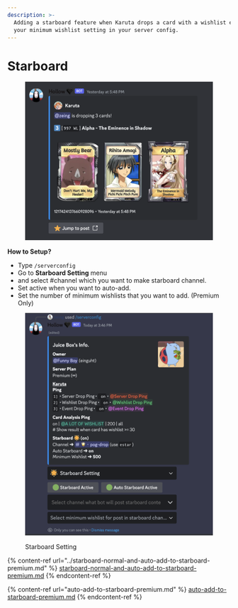 ```yaml
---
description: >-
  Adding a starboard feature when Karuta drops a card with a wishlist exceeding
  your minimum wishlist setting in your server config.
---
```


# Starboard

<figure><img src="../../.gitbook/assets/image (12).png" alt=""><figcaption></figcaption></figure>

**How to Setup?**

* Type `/serverconfig`&#x20;
* Go to **Starboard Setting** menu
* and select #channel which you want to make starboard channel.&#x20;
* Set active when you want to auto-add.
* Set the number of minimum wishlists that you want to add. (Premium Only)

<figure><img src="../../.gitbook/assets/image (11).png" alt=""><figcaption><p>Starboard Setting</p></figcaption></figure>

{% content-ref url="../starboard-normal-and-auto-add-to-starboard-premium.md" %}
[starboard-normal-and-auto-add-to-starboard-premium.md](../starboard-normal-and-auto-add-to-starboard-premium.md)
{% endcontent-ref %}

{% content-ref url="auto-add-to-starboard-premium.md" %}
[auto-add-to-starboard-premium.md](auto-add-to-starboard-premium.md)
{% endcontent-ref %}
